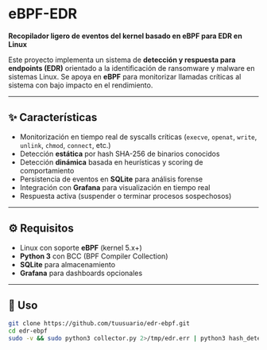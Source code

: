 # eBPF-EDR

**Recopilador ligero de eventos del kernel basado en eBPF para EDR en Linux**

Este proyecto implementa un sistema de **detección y respuesta para endpoints (EDR)** orientado a la identificación de ransomware y malware en sistemas Linux. Se apoya en **eBPF** para monitorizar llamadas críticas al sistema con bajo impacto en el rendimiento.

---

## ✨ Características
- Monitorización en tiempo real de syscalls críticas (`execve`, `openat`, `write`, `unlink`, `chmod`, `connect`, etc.)
- Detección **estática** por hash SHA-256 de binarios conocidos
- Detección **dinámica** basada en heurísticas y scoring de comportamiento
- Persistencia de eventos en **SQLite** para análisis forense
- Integración con **Grafana** para visualización en tiempo real
- Respuesta activa (suspender o terminar procesos sospechosos)

---

## ⚙️ Requisitos
- Linux con soporte **eBPF** (kernel 5.x+)
- **Python 3** con BCC (BPF Compiler Collection)
- **SQLite** para almacenamiento
- **Grafana** para dashboards opcionales

---

## 🚀 Uso
```bash
git clone https://github.com/tuusuario/edr-ebpf.git
cd edr-ebpf
sudo -v && sudo python3 collector.py 2>/tmp/edr.err | python3 hash_detection_detector.py > ~/Desktop/mini-edr-ebp/edr_alerts.log 2>&1
